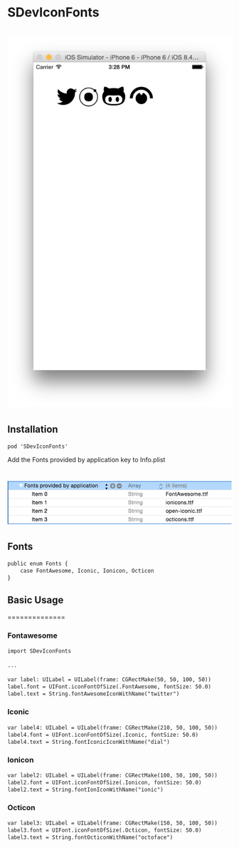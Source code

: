 SDevIconFonts
==================

# ![Screenshot](https://raw.githubusercontent.com/0x73/SDevIconFonts/master/Screenshots/screenshot0.png)

 
## Installation

````
pod 'SDevIconFonts'
````

Add the Fonts provided by application key to Info.plist

# ![Screenshot](https://raw.githubusercontent.com/0x73/SDevIconFonts/master/Screenshots/font.png)

## Fonts
````
public enum Fonts {
    case FontAwesome, Iconic, Ionicon, Octicon
}
````

## Basic Usage 
==============


### Fontawesome

````
import SDevIconFonts

...

var label: UILabel = UILabel(frame: CGRectMake(50, 50, 100, 50))
label.font = UIFont.iconFontOfSize(.FontAwesome, fontSize: 50.0)
label.text = String.fontAwesomeIconWithName("twitter")
````


### Iconic

````
var label4: UILabel = UILabel(frame: CGRectMake(210, 50, 100, 50))
label4.font = UIFont.iconFontOfSize(.Iconic, fontSize: 50.0)
label4.text = String.fontIconicIconWithName("dial")
````

### Ionicon

````
var label2: UILabel = UILabel(frame: CGRectMake(100, 50, 100, 50))
label2.font = UIFont.iconFontOfSize(.Ionicon, fontSize: 50.0)
label2.text = String.fontIonIconWithName("ionic")
````

### Octicon

````
var label3: UILabel = UILabel(frame: CGRectMake(150, 50, 100, 50))
label3.font = UIFont.iconFontOfSize(.Octicon, fontSize: 50.0)
label3.text = String.fontOcticonWithName("octoface")
````
